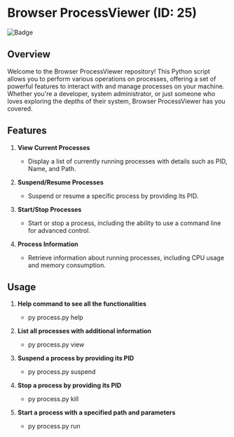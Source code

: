 # Browser ProcessViewer (ID: 25)

![Badge](https://img.shields.io/badge/Difficulty-B-<YELLOW>)

## Overview

Welcome to the Browser ProcessViewer repository! This Python script allows you to perform various operations on processes, offering a set of powerful features to interact with and manage processes on your machine. Whether you're a developer, system administrator, or just someone who loves exploring the depths of their system, Browser ProcessViewer has you covered.

## Features

1. **View Current Processes**
   - Display a list of currently running processes with details such as PID, Name, and Path.

2. **Suspend/Resume Processes**
   - Suspend or resume a specific process by providing its PID.

3. **Start/Stop Processes**
   - Start or stop a process, including the ability to use a command line for advanced control.

4. **Process Information**
   - Retrieve information about running processes, including CPU usage and memory consumption.

## Usage

   1. **Help command to see all the functionalities**
      - py process.py help

   2. **List all processes with additional information**
      - py process.py view

   3. **Suspend a process by providing its PID**
      - py process.py suspend <PID>

   4. **Stop a process by providing its PID**
      - py process.py kill <PID>

   5. **Start a process with a specified path and parameters**
      - py process.py run <path> <parameters>
